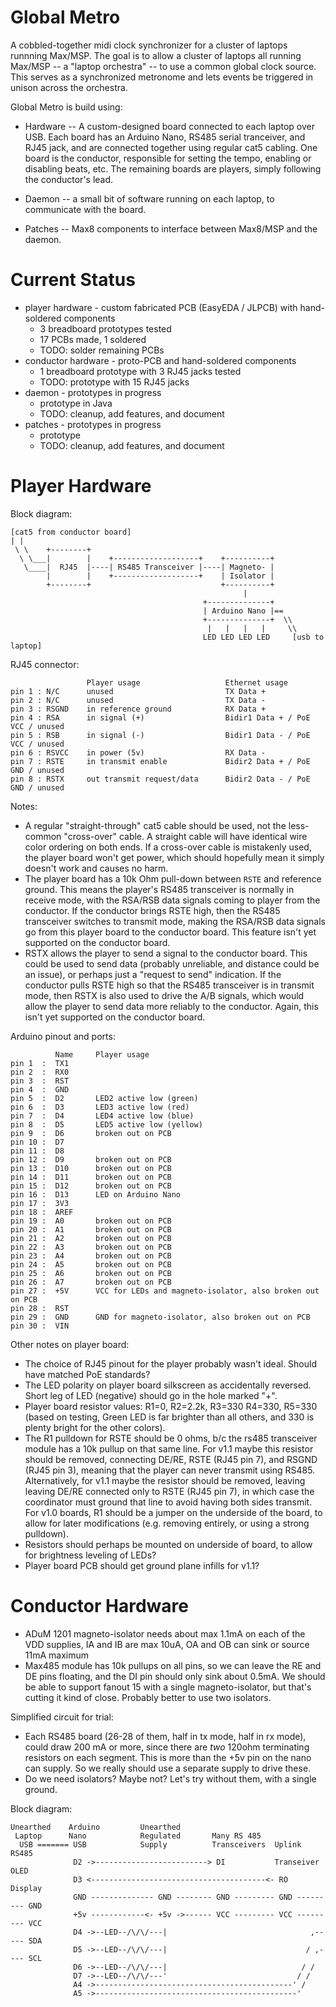 Global Metro
============

A cobbled-together midi clock synchronizer for a cluster of laptops runnning Max/MSP. The goal is to
allow a cluster of laptops all running Max/MSP -- a "laptop orchestra" -- to use a common global
clock source. This serves as a synchronized metronome and lets events be triggered in unison across
the orchestra.

Global Metro is build using:

* Hardware -- A custom-designed board connected to each laptop over USB. Each board has an Arduino
  Nano, RS485 serial tranceiver, and RJ45 jack, and are connected together using regular cat5
  cabling. One board is the conductor, responsible for setting the tempo, enabling or disabling
  beats, etc. The remaining boards are players, simply following the conductor's lead.

* Daemon -- a small bit of software running on each laptop, to communicate with the board.

* Patches -- Max8 components to interface between Max8/MSP and the daemon.

# Current Status

* player hardware - custom fabricated PCB (EasyEDA / JLPCB) with hand-soldered components
  - 3 breadboard prototypes tested
  - 17 PCBs made, 1 soldered
  - TODO: solder remaining PCBs
* conductor hardware - proto-PCB and hand-soldered components
  - 1 breadboard prototype with 3 RJ45 jacks tested
  - TODO: prototype with 15 RJ45 jacks
* daemon - prototypes in progress
  - prototype in Java
  - TODO: cleanup, add features, and document
* patches - prototypes in progress
  - prototype
  - TODO: cleanup, add features, and document

# Player Hardware

Block diagram:

    [cat5 from conductor board]
    | |
     \ \    +--------+
      \ \___|        |    +-------------------+    +----------+
       \____|  RJ45  |----| RS485 Transceiver |----| Magneto- |
            |        |    +-------------------+    | Isolator |
            +--------+                             +----------+
                                                        |
                                               +--------------+
                                               | Arduino Nano |==
                                               +--------------+  \\
                                                |   |   |   |     \\ 
                                               LED LED LED LED     [usb to laptop]
                                                   
RJ45 connector:

                     Player usage                   Ethernet usage
    pin 1 : N/C      unused                         TX Data +
    pin 2 : N/C      unused                         TX Data -
    pin 3 : RSGND    in reference ground            RX Data +
    pin 4 : RSA      in signal (+)                  Bidir1 Data + / PoE VCC / unused
    pin 5 : RSB      in signal (-)                  Bidir1 Data - / PoE VCC / unused
    pin 6 : RSVCC    in power (5v)                  RX Data -
    pin 7 : RSTE     in transmit enable             Bidir2 Data + / PoE GND / unused
    pin 8 : RSTX     out transmit request/data      Bidir2 Data - / PoE GND / unused

Notes:
* A regular "straight-through" cat5 cable should be used, not the less-common "cross-over" cable. A
  straight cable will have identical wire color ordering on both ends. If a cross-over cable is
  mistakenly used, the player board won't get power, which should hopefully mean it simply doesn't
  work and causes no harm.
* The player board has a 10k Ohm pull-down between `RSTE` and reference ground. This means the 
  player's RS485 transceiver is normally in receive mode, with the RSA/RSB data signals coming to player
  from the conductor. If the conductor brings RSTE high, then the RS485 transceiver switches to
  transmit mode, making the RSA/RSB data signals go from this player board to the conductor board. This
  feature isn't yet supported on the conductor board.
* RSTX allows the player to send a signal to the conductor board. This could be used to send data
  (probably unreliable, and distance could be an issue), or perhaps just a "request to send"
  indication. If the conductor pulls RSTE high so that the RS485 transceiver is in transmit mode, then
  RSTX is also used to drive the A/B signals, which would allow the player to send data more reliably
  to the conductor. Again, this isn't yet supported on the conductor board.

Arduino pinout and ports:

              Name     Player usage
    pin 1  :  TX1
    pin 2  :  RX0
    pin 3  :  RST
    pin 4  :  GND
    pin 5  :  D2       LED2 active low (green)
    pin 6  :  D3       LED3 active low (red)
    pin 7  :  D4       LED4 active low (blue)
    pin 8  :  D5       LED5 active low (yellow)
    pin 9  :  D6       broken out on PCB
    pin 10 :  D7
    pin 11 :  D8
    pin 12 :  D9       broken out on PCB
    pin 13 :  D10      broken out on PCB
    pin 14 :  D11      broken out on PCB
    pin 15 :  D12      broken out on PCB
    pin 16 :  D13      LED on Arduino Nano
    pin 17 :  3V3
    pin 18 :  AREF
    pin 19 :  A0       broken out on PCB
    pin 20 :  A1       broken out on PCB
    pin 21 :  A2       broken out on PCB
    pin 22 :  A3       broken out on PCB
    pin 23 :  A4       broken out on PCB
    pin 24 :  A5       broken out on PCB
    pin 25 :  A6       broken out on PCB
    pin 26 :  A7       broken out on PCB
    pin 27 :  +5V      VCC for LEDs and magneto-isolator, also broken out on PCB
    pin 28 :  RST
    pin 29 :  GND      GND for magneto-isolator, also broken out on PCB
    pin 30 :  VIN

Other notes on player board:

* The choice of RJ45 pinout for the player probably wasn't ideal. Should have matched PoE standards?
* The LED polarity on player board silkscreen as accidentally reversed. Short leg of LED (negative)
  should go in the hole marked "+".
* Player board resistor values: R1=0, R2=2.2k, R3=330 R4=330, R5=330
  (based on testing, Green LED is far brighter than all others, and 330 is
  plenty bright for the other colors).
* The R1 pulldown for RSTE should be 0 ohms, b/c the rs485 transceiver module has a 10k
  pullup on that same line. For v1.1 maybe this resistor should be removed,
  connecting DE/RE, RSTE (RJ45 pin 7), and RSGND (RJ45 pin 3), meaning that the
  player can never transmit using RS485. Alternatively, for v1.1 maybe the
  resistor should be removed, leaving leaving DE/RE connected only to RSTE (RJ45
  pin 7), in which case the coordinator must ground that line to avoid having
  both sides transmit. For v1.0 boards, R1 should be a jumper on the underside
  of the board, to allow for later modifications (e.g. removing entirely, or
  using a strong pulldown).
* Resistors should perhaps be mounted on underside of board, to allow for
  brightness leveling of LEDs?
* Player board PCB should get ground plane infills for v1.1?

# Conductor Hardware

* ADuM 1201 magneto-isolator needs about max 1.1mA on each of the VDD supplies,
  IA and IB are max 10uA,
  OA and OB can sink or source 11mA maximum
* Max485 module has 10k pullups on all pins, so we can leave the RE and DE pins floating,
  and the DI pin should only sink about 0.5mA. We should be able to support fanout 15 with a single
  magneto-isolator, but that's cutting it kind of close. Probably better to use two isolators.

Simplified circuit for trial:
* Each RS485 board (26-28 of them, half in tx mode, half in rx mode), could draw
  200 mA or more, since there are *two* 120ohm terminating resistors on each
  segment. This is more than the +5v pin on the nano can supply. So we really
  should use a separate supply to drive these.
* Do we need isolators? Maybe not? Let's try without them, with a single ground.

Block diagram:

    Unearthed    Arduino         Unearthed
     Laptop      Nano            Regulated       Many RS 485  
      USB ======= USB            Supply          Transceivers  Uplink RS485
                  D2 ->-------------------------> DI           Transeiver    OLED
                  D3 <---------------------------------------<- RO           Display
                  GND -------------- GND -------- GND --------- GND --------- GND
                  +5v ------------<- +5v ->------ VCC --------- VCC --------- VCC
                  D4 ->--LED--/\/\/---|                                ,----- SDA
                  D5 ->--LED--/\/\/---|                               / ,---- SCL
                  D6 ->--LED--/\/\/---|                              / /
                  D7 ->--LED--/\/\/---'                             / /
                  A4 ->--------------------------------------------' /
                  A5 ->---------------------------------------------'
                                                                         
